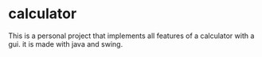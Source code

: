 # calculator
This is a personal project that implements all features of a calculator with a gui. it is made with java and swing.
